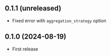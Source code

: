 ## 0.1.1 (unreleased)

- Fixed error with `aggregation_strategy` option

## 0.1.0 (2024-08-19)

- First release
